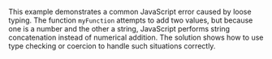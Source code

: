 This example demonstrates a common JavaScript error caused by loose typing. The function `myFunction` attempts to add two values, but because one is a number and the other a string, JavaScript performs string concatenation instead of numerical addition. The solution shows how to use type checking or coercion to handle such situations correctly.